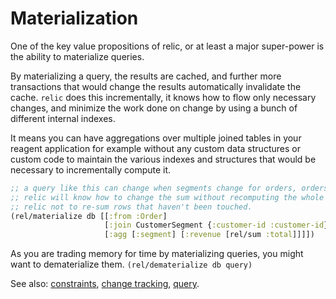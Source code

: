 # Materialization

One of the key value propositions of relic, or at least a major super-power is the ability to materialize queries.

By materializing a query, the results are cached, and further more transactions that would change the results automatically invalidate 
the cache. `relic` does this incrementally, it knows how to flow only necessary changes, 
and minimize the work done on change by using a bunch of different internal indexes.

It means you can have aggregations over multiple joined tables in your reagent application for example without
any custom data structures or custom code to maintain the various indexes and structures that would be necessary to incrementally compute it.

```clojure
;; a query like this can change when segments change for orders, orders are changed. 
;; relic will know how to change the sum without recomputing the whole query, it does this with a custom index for the sum that allows 
;; relic not to re-sum rows that haven't been touched.
(rel/materialize db [[:from :Order]
                     [:join CustomerSegment {:customer-id :customer-id}]
                     [:agg [:segment] [:revenue [rel/sum :total]]]])
```

As you are trading memory for time by materializing queries, you might want to dematerialize them. `(rel/dematerialize db query)`

See also: [constraints](constraints.md), [change tracking](change-tracking.md), [query](query.md).
